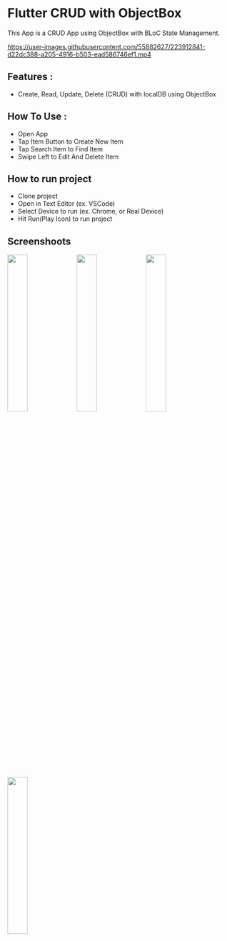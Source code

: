 # Flutter CRUD with ObjectBox

This App is a CRUD App using ObjectBox with BLoC State Management.

https://user-images.githubusercontent.com/55882627/223912841-d22dc388-a205-4916-b503-ead586746ef1.mp4

## Features :
- Create, Read, Update, Delete (CRUD) with localDB using ObjectBox

## How To Use :
- Open App
- Tap Item Button to Create New Item
- Tap Search Item to Find Item
- Swipe Left to Edit And Delete Item

## How to run project
- Clone project
- Open in Text Editor (ex. VSCode)
- Select Device to run (ex. Chrome, or Real Device)
- Hit Run(Play Icon) to run project

## Screenshoots
<img src="https://user-images.githubusercontent.com/55882627/223912553-5c90ab68-282a-483e-9d9a-344de631f84c.jpg" width=30% height=30%> <img src="https://user-images.githubusercontent.com/55882627/223912564-40c3638b-7b28-47d5-bceb-f183e2d44099.jpg" width=30% height=30%>
<img src="https://user-images.githubusercontent.com/55882627/223912568-3ffd8553-9caa-4c82-952d-7abee44c951d.jpg" width=30% height=30%>
<img src="https://user-images.githubusercontent.com/55882627/223912569-bf6498bc-dcde-4408-983a-4d57b84df07d.jpg" width=30% height=30%>
